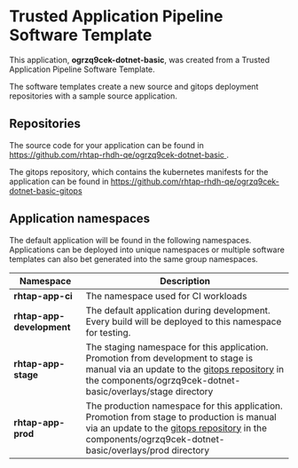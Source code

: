 # Trusted Application Pipeline Software Template

This application, **ogrzq9cek-dotnet-basic**, was created from a Trusted Application Pipeline Software Template.

The software templates create a new source and gitops deployment repositories with a sample source application. 

## Repositories

The source code for your application can be found in [https://github.com/rhtap-rhdh-qe/ogrzq9cek-dotnet-basic ](https://github.com/rhtap-rhdh-qe/ogrzq9cek-dotnet-basic ).
 
The gitops repository, which contains the kubernetes manifests for the application can be found in 
[https://github.com/rhtap-rhdh-qe/ogrzq9cek-dotnet-basic-gitops ](https://github.com/rhtap-rhdh-qe/ogrzq9cek-dotnet-basic-gitops ) 

## Application namespaces 

The default application will be found in the following namespaces. Applications can be deployed into unique namespaces or multiple software templates can also bet generated into the same group namespaces.  

|  Namespace   |  Description   |  
| -------- | -------- |
| **rhtap-app-ci** | The namespace used for CI workloads |
| **rhtap-app-development** | The default application during development. Every build will be deployed to this namespace for testing. |
| **rhtap-app-stage** | The staging namespace for this application. Promotion from development to stage is manual via an update to the [gitops repository](https://github.com/rhtap-rhdh-qe/ogrzq9cek-dotnet-basic-gitops ) in the components/ogrzq9cek-dotnet-basic/overlays/stage directory |
| **rhtap-app-prod** | The production namespace for this application. Promotion from stage to production is manual via an update to the [gitops repository](https://github.com/rhtap-rhdh-qe/ogrzq9cek-dotnet-basic-gitops ) in the components/ogrzq9cek-dotnet-basic/overlays/prod directory |